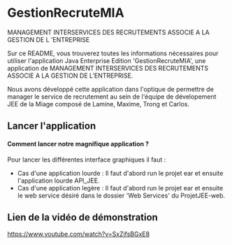 # GestionRecruteMIA
MANAGEMENT INTERSERVICES DES RECRUTEMENTS ASSOCIE A LA GESTION DE L ’ENTREPRISE

Sur ce README, vous trouverez toutes les informations nécessaires pour utiliser l'application Java Enterprise Edition 'GestionRecruteMIA', une application de MANAGEMENT INTERSERVICES DES RECRUTEMENTS ASSOCIE A LA GESTION DE L’ENTREPRISE.

Nous avons développé cette application dans l'optique de permettre de manager le service de recrutement au sein de l'équipe de dévelopement JEE de la Miage composé de Lamine, Maxime, Trong et Carlos.

## Lancer l'application

#### Comment lancer notre magnifique application ?

Pour lancer les différentes interface graphiques il faut :
- Cas d'une application lourde : Il faut d'abord run le projet ear et ensuite l'application lourde API_JEE.
- Cas d'une application legère : Il faut d'abord run le projet ear et ensuite le web service désiré dans le dossier 'Web Services' du ProjetJEE-web.

## Lien de la vidéo de démonstration

https://www.youtube.com/watch?v=SxZjfsBGxE8
